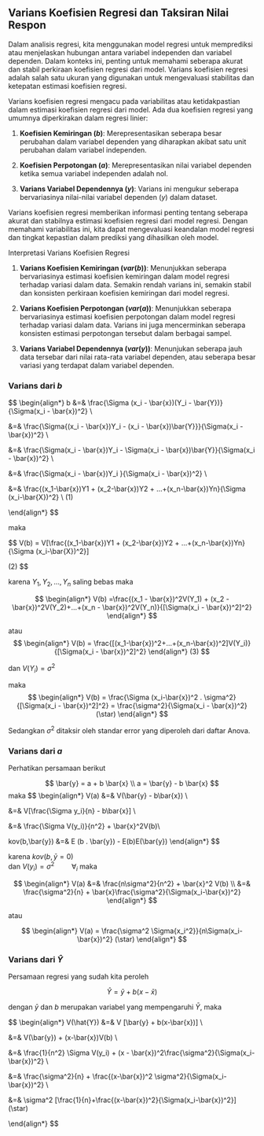 ## Varians Koefisien Regresi dan Taksiran Nilai Respon
Dalam analisis regresi, kita menggunakan model regresi untuk memprediksi atau menjelaskan hubungan antara variabel independen dan variabel dependen. Dalam konteks ini, penting untuk memahami seberapa akurat dan stabil perkiraan koefisien regresi dari model. Varians koefisien regresi adalah salah satu ukuran yang digunakan untuk mengevaluasi stabilitas dan ketepatan estimasi koefisien regresi.


Varians koefisien regresi mengacu pada variabilitas atau ketidakpastian dalam estimasi koefisien regresi dari model. Ada dua koefisien regresi yang umumnya diperkirakan dalam regresi linier:

1. **Koefisien Kemiringan $(b)$**: Merepresentasikan seberapa besar perubahan dalam variabel dependen yang diharapkan akibat satu unit perubahan dalam variabel independen.

2. **Koefisien Perpotongan $(a)$**: Merepresentasikan nilai variabel dependen ketika semua variabel independen adalah nol.

3. **Varians Variabel Dependennya $(y)$**: Varians ini mengukur seberapa bervariasinya nilai-nilai variabel dependen $(y)$ dalam dataset.

Varians koefisien regresi memberikan informasi penting tentang seberapa akurat dan stabilnya estimasi koefisien regresi dari model regresi. Dengan memahami variabilitas ini, kita dapat mengevaluasi keandalan model regresi dan tingkat kepastian dalam prediksi yang dihasilkan oleh model.

Interpretasi Varians Koefisien Regresi

1. **Varians Koefisien Kemiringan $(var(b))$**: Menunjukkan seberapa bervariasinya estimasi koefisien kemiringan dalam model regresi terhadap variasi dalam data. Semakin rendah varians ini, semakin stabil dan konsisten perkiraan koefisien kemiringan dari model regresi.

2. **Varians Koefisien Perpotongan $(var(a))$**: Menunjukkan seberapa bervariasinya estimasi koefisien perpotongan dalam model regresi terhadap variasi dalam data. Varians ini juga mencerminkan seberapa konsisten estimasi perpotongan tersebut dalam berbagai sampel.

3. **Varians Variabel Dependennya $(var (y))$**: Menunjukan seberapa jauh data tersebar dari nilai rata-rata variabel dependen, atau seberapa besar variasi yang terdapat dalam variabel dependen.


### Varians dari $b$

$$
\begin{align*}
b &=& \frac{\Sigma (x_i - \bar{x})(Y_i - \bar{Y})}{\Sigma(x_i - \bar{x})^2} \\

&=& \frac{\Sigma\{(x_i - \bar{x})Y_i - (x_i - \bar{x})\bar{Y}\}}{\Sigma(x_i - \bar{x})^2} \\

&=& \frac{\Sigma(x_i - \bar{x})Y_i - \Sigma(x_i - \bar{x})\bar{Y}}{\Sigma(x_i - \bar{x})^2} \\

&=& \frac{\Sigma(x_i - \bar{x})Y_i }{\Sigma(x_i - \bar{x})^2} \\

&=& \frac{(x_1-\bar{x})Y1 + (x_2-\bar{x})Y2 + ...+(x_n-\bar{x})Yn}{\Sigma (x_i-\bar{X})^2}  \\
(1)

\end{align*}
$$

maka

$$
V(b) = V[\frac{(x_1-\bar{x})Y1 + (x_2-\bar{x})Y2 + ...+(x_n-\bar{x})Yn}{\Sigma (x_i-\bar{X})^2}]

(2)
$$

karena $Y_1, Y_2,...,Y_n$ saling bebas maka

$$
\begin{align*}
V(b) =\frac{(x_1 - \bar{x})^2V(Y_1) + (x_2 - \bar{x})^2V(Y_2)+...+(x_n - \bar{x})^2V(Y_n)}{[\Sigma(x_i - \bar{x})^2]^2}
\end{align*}
$$

atau 
$$
\begin{align*}
V(b) = \frac{[(x_1-\bar{x})^2+...+(x_n-\bar{x})^2]V(Y_i)}{[\Sigma(x_i - \bar{x})^2]^2}
\end{align*}
(3)
$$

dan $V(Y_i) = \sigma^2$

maka
$$
\begin{align*}
V(b) = \frac{\Sigma (x_i-\bar{x})^2 . \sigma^2}{[\Sigma(x_i - \bar{x})^2]^2} = \frac{\sigma^2}{\Sigma(x_i - \bar{x})^2}
(\star)
\end{align*}
$$

Sedangkan $\sigma^2$ ditaksir oleh standar error yang diperoleh dari daftar Anova.

### Varians dari $a$

Perhatikan persamaan berikut

$$
\bar{y} = a + b \bar{x} \\
a = \bar{y} - b \bar{x}
$$
 maka
$$
\begin{align*}
V(a) &=& V(\bar{y} - b\bar{x}) \\

&=& V[\frac{\Sigma y_i}{n} - b\bar{x}] \\

&=& \frac{\Sigma V(y_i)}{n^2} + \bar{x}^2V(b)\\

kov(b,\bar{y}) &=& E (b . \bar{y}) - E(b)E(\bar{y})
\end{align*}
$$

karena $kov(b,\bar{y} = 0)$ \
dan $V(y_i) = \sigma^2  \hspace{1cm} \forall _i$ maka

$$
\begin{align*}
V(a) &=& \frac{n\sigma^2}{n^2} + \bar{x}^2 V(b) \\
&=& \frac{\sigma^2}{n} + \bar{x}\frac{\sigma^2}{\Sigma(x_i-\bar{x})^2}
\end{align*}
$$

atau

$$
\begin{align*}
V(a) = \frac{\sigma^2 \Sigma{x_i^2}}{n\Sigma(x_i-\bar{x})^2}
(\star)
\end{align*}
$$

### Varians dari $\hat{Y}$

Persamaan regresi yang sudah kita peroleh

$$
\hat{Y} = \bar{y} + b(x - \bar{x})
$$

dengan $\bar{y}$ dan $b$ merupakan variabel yang mempengaruhi $\bar{Y},$ maka

$$
\begin{align*}
V(\hat{Y}) &=& V [\bar{y} + b(x-\bar{x})] \\

&=& V(\bar{y}) + (x-\bar{x})V(b) \\

&=& \frac{1}{n^2} \Sigma V(y_i) + (x - \bar{x})^2\frac{\sigma^2}{\Sigma(x_i-\bar{x})^2} \\

&=& \frac{\sigma^2}{n} + \frac{(x-\bar{x})^2 \sigma^2}{\Sigma(x_i-\bar{x})^2} \\

&=& \sigma^2 [\frac{1}{n}+\frac{(x-\bar{x})^2}{\Sigma(x_i-\bar{x})^2}] (\star)

\end{align*}
$$